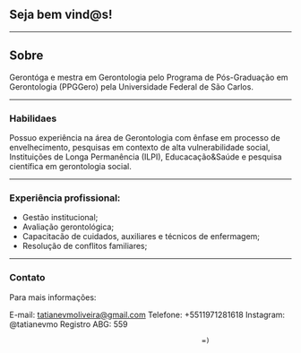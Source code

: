 <!PORTIFÓLIO html>
<html>
<head>
    <title>Gerontóloga Tatiane Oliveira</title>
</head>
<body>
   
</body>
</html>



## Seja bem vind@s!



______________________________________________________________________________________________________________________________
## Sobre 

Gerontóga e mestra em Gerontologia pelo Programa de Pós-Graduação em Gerontologia (PPGGero) pela Universidade Federal de São Carlos.
______________________________________________________________________________________________________________________________


### Habilidaes

Possuo experiência na área de Gerontologia com ênfase em processo de envelhecimento, pesquisas em contexto de alta vulnerabilidade social, Instituições de Longa Permanência (ILPI), Educacação&Saúde e pesquisa científica em  gerontologia social. 
______________________________________________________________________________________________________________________________


### Experiência profissional:

- Gestão institucional;
- Avaliação gerontológica;
- Capacitacão de cuidados, auxiliares e técnicos de enfermagem;
- Resolução de conflitos familiares; 


______________________________________________________________________________________________________________________________



### Contato

Para mais informações: 

E-mail:  tatianevmoliveira@gmail.com
Telefone: +5511971281618
Instagram: @tatianevmo
Registro ABG: 559
  
  
                                                    =)
